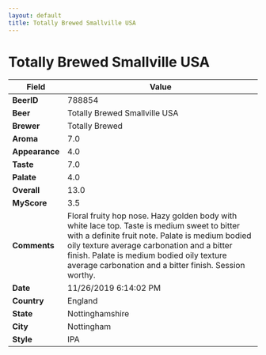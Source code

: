 ```yaml
---
layout: default
title: Totally Brewed Smallville USA
---
```


# Totally Brewed Smallville USA

| Field         | Value     |
|---------------|-----------|
| **BeerID** | 788854 |
| **Beer** | Totally Brewed Smallville USA |
| **Brewer** | Totally Brewed |
| **Aroma** | 7.0 |
| **Appearance** | 4.0 |
| **Taste** | 7.0 |
| **Palate** | 4.0 |
| **Overall** | 13.0 |
| **MyScore** | 3.5 |
| **Comments** | Floral fruity hop nose. Hazy golden body with white lace top. Taste is medium sweet to bitter with a definite fruit note. Palate is medium bodied oily texture average carbonation and a bitter finish. Palate is medium bodied oily texture average carbonation and a bitter finish. Session worthy. |
| **Date** | 11/26/2019 6:14:02 PM |
| **Country** | England |
| **State** | Nottinghamshire |
| **City** | Nottingham |
| **Style** | IPA |
